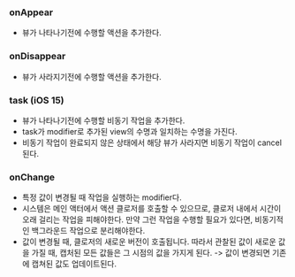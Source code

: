 ### onAppear
- 뷰가 나타나기전에 수행할 액션을 추가한다.
### onDisappear
- 뷰가 사라지기전에 수행할 액션을 추가한다.
### task (iOS 15)
- 뷰가 나타나기전에 수행할 비동기 작업을 추가한다.
- task가 modifier로 추가된 view의 수명과 일치하는 수명을 가진다.
- 비동기 작업이 완료되지 않은 상태에서 해당 뷰가 사라지면 비동기 작업이 cancel된다.
###  onChange
- 특정 값이 변경될 때 작업을 실행하는 modifier다.
- 시스템은 메인 액터에서 액션 클로저를 호출할 수 있으므로, 클로저 내에서 시간이 오래 걸리는 작업을 피해야한다. 만약 그런 작업을 수행할 필요가 있다면, 비동기적인 백그라운드 작업으로 분리해야한다.
- 값이 변경될 때, 클로저의 새로운 버전이 호출됩니다. 따라서 관찰된 값이 새로운 값을 가질 때, 캡처된 모든 값들은 그 시점의 값을 가지게 된다. -> 값이 변경되면 기존에 캡쳐된 값도 업데이트된다.